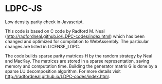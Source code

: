 # LDPC-JS

Low density parity check in Javascript.

This code is based on C code by Radford M. Neal (http://radfordneal.github.io/LDPC-codes/index.html)
which has been changed and optimized for compilation to WebAssembly.
The particular changes are listed in LICENSE_LDPC.

The code builds sparse parity matrices H by the random strategy by Neal and MacKay.
The matrices are stored in a sparse representation, saving memory and computation time.
Building the generator matrix G is done by a sparse LU decomposition algorithm.
For more details visit http://radfordneal.github.io/LDPC-codes/index.html.